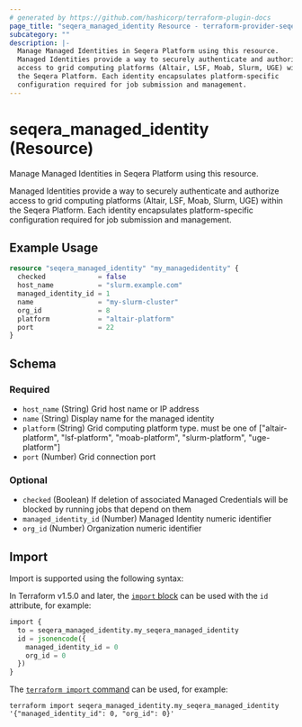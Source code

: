 ```yaml
---
# generated by https://github.com/hashicorp/terraform-plugin-docs
page_title: "seqera_managed_identity Resource - terraform-provider-seqera"
subcategory: ""
description: |-
  Manage Managed Identities in Seqera Platform using this resource.
  Managed Identities provide a way to securely authenticate and authorize
  access to grid computing platforms (Altair, LSF, Moab, Slurm, UGE) within
  the Seqera Platform. Each identity encapsulates platform-specific
  configuration required for job submission and management.
---
```


# seqera_managed_identity (Resource)

Manage Managed Identities in Seqera Platform using this resource.

Managed Identities provide a way to securely authenticate and authorize
access to grid computing platforms (Altair, LSF, Moab, Slurm, UGE) within
the Seqera Platform. Each identity encapsulates platform-specific
configuration required for job submission and management.

## Example Usage

```terraform
resource "seqera_managed_identity" "my_managedidentity" {
  checked             = false
  host_name           = "slurm.example.com"
  managed_identity_id = 1
  name                = "my-slurm-cluster"
  org_id              = 8
  platform            = "altair-platform"
  port                = 22
}
```

<!-- schema generated by tfplugindocs -->
## Schema

### Required

- `host_name` (String) Grid host name or IP address
- `name` (String) Display name for the managed identity
- `platform` (String) Grid computing platform type. must be one of ["altair-platform", "lsf-platform", "moab-platform", "slurm-platform", "uge-platform"]
- `port` (Number) Grid connection port

### Optional

- `checked` (Boolean) If deletion of associated Managed Credentials will be blocked by running jobs that depend on them
- `managed_identity_id` (Number) Managed Identity numeric identifier
- `org_id` (Number) Organization numeric identifier

## Import

Import is supported using the following syntax:

In Terraform v1.5.0 and later, the [`import` block](https://developer.hashicorp.com/terraform/language/import) can be used with the `id` attribute, for example:

```terraform
import {
  to = seqera_managed_identity.my_seqera_managed_identity
  id = jsonencode({
    managed_identity_id = 0
    org_id = 0
  })
}
```

The [`terraform import` command](https://developer.hashicorp.com/terraform/cli/commands/import) can be used, for example:

```shell
terraform import seqera_managed_identity.my_seqera_managed_identity '{"managed_identity_id": 0, "org_id": 0}'
```
